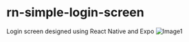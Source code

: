 # rn-simple-login-screen
 Login screen designed using React Native and Expo
![Image1](https://github.com/dg-veiga/rn-simple-login-screen/edit/master/imgs/img1.jpeg?raw=true)
